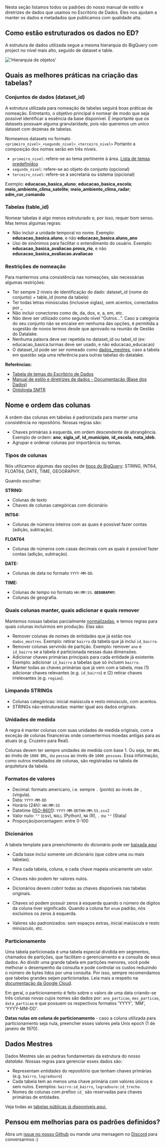  
Nesta seção listamos todos os padrões do nosso manual de estilo e diretrizes de dados que usamos no Escritório de Dados. Eles nos ajudam a manter os dados e metadados que publicamos com qualidade alta.
 
## Como estão estruturados os dados no ED?
 
A estrutura de dados utilizada segue a mesma hierarquia do BigQuery com project no nível mais alto, seguido de dataset e table.
 
!['Hierarquia de objetos'](https://cloud.google.com/static/bigquery/images/table-details.png?hl=pt-br)
 
## Quais as melhores práticas na criação das tabelas?
 
### Conjuntos de dados (dataset_id)
 
A estrutura utilizada para nomeação de tabelas seguirá boas práticas de nomeação. Entretanto, o objetivo principal é nomear de modo que seja possível identificar a essência da base disponível.
É importante que os datasets possuam alguma granularidade, pois não queremos um unico dataset com dezenas de tabelas.
 
Nomeamos datasets no formato `<primeiro_nivel>_<segundo_nivel>_<terceiro_nivel>`
Portanto a composição dos nomes serão em três níveis.
 
- `primeiro_nivel`: refere-se ao tema pertinente à área. [Lista de temas predefinidos](https://docs.google.com/spreadsheets/d/12A6NWEAPtYnFkeIMbBNSeq04PLSQJhPa4HIwaDXAo3I/edit#gid=296761183)
- `segundo_nivel`: refere-se ao objeto do conjunto (opcional)
- `terceiro_nivel`: refere-se à secretaria ou sistema (opcional)
 
Exemplo: **educacao_basica_aluno**; **educacao_basica_escola**; **meio_ambiente_clima_satelite**; **meio_ambiente_clima_radar**; **adm_cor_comando**
 
### Tabelas (table_id)
 
Nomear tabelas é algo menos estruturado e, por isso, requer bom senso. Mas temos algumas regras:
 
- Não incluir a unidade temporal no nome. Exemplo: **educacao_basica.aluno**, e não **educacao_basica.aluno_ano**
- Uso de sinônimos para facilitar o entendimento do usuário. Exemplo: **educacao_basica_avaliacao.prova_rio**, e não **educacao_basica_avaliacao.avaliacao**
 
### Restrições de nomeação
 
Para mantermos uma consistência nas nomeações, são necessárias algumas restrições:
 
 
- Ter sempre 2 níveis de identificação do dado: dataset_id (nome do conjunto) + table_id (nome da tabela)
- Ter todas letras minúsculas (inclusive siglas), sem acentos, conectados por \_
- Não incluir conectores como de, da, dos, e, a, em, etc.
- Não deve ser utilizado como segundo nível “Outros…”. Caso a categoria do seu conjunto não se encaixe em nenhuma das opções, é permitida a sugestão de novos termos desde que aprovado na reunião de Gestão do Datalake.
- Nenhuma palavra deve ser repetida no dataset_id ou tabel_id (ex: educacao_basica.turmas deve ser usado, e não educacao_educacao)
- O dataset_id pode ser ser nomeado como [dados_mestres](./manual-estilo.md#dados-mestres), caso a tabela em questão seja uma referência para outras tabelas do datalake.
 
 
**Referências:**
 
- [Tabela de temas do Escritório de Dados](https://docs.google.com/spreadsheets/d/12A6NWEAPtYnFkeIMbBNSeq04PLSQJhPa4HIwaDXAo3I/edit#gid=296761183)
- [Manual de estilo e diretrizes de dados - Documentação (Base dos Dados)](https://basedosdados.github.io/mais/style_data/)
- [Ontologia SMTR](https://github.com/RJ-SMTR/maestro/wiki/Ontologia-de-nomea%C3%A7%C3%A3o-Datasets-e-Tabelas)
 
 
## Nome e ordem das colunas
 
A ordem das colunas em tabelas é padronizada para manter uma consistência no repositório. Nossas regras são:
 
- Chaves primárias à esquerda, em ordem descendente de abrangência. Exemplo de ordem: **ano**, **sigla_uf**, **id_municipio**, **id_escola**, **nota_ideb**.
- Agrupar e ordenar colunas por importância ou temas.
 
### Tipos de colunas

Nós utilizamos algumas das opções de [tipos do BigQuery](https://cloud.google.com/bigquery/docs/reference/standard-sql/data-types): STRING, INT64, FLOAT64, DATE, TIME, GEOGRAPHY.

Quando escolher:

**STRING:**
  
- Colunas de texto
- Chaves de colunas categóricas com dicionário

**INT64:**

- Colunas de números inteiros com as quais é possível fazer contas (adição, subtração).

**FLOAT64**

- Colunas de números com casas decimais com as quais é possível fazer contas (adição, subtração).

**DATE:**

- Colunas de data no formato `YYYY-MM-DD`.

**TIME:**

- Colunas de tempo no formato `HH:MM:SS`.
**`GEOGRAPHY`:**
- Colunas de geografia.

### Quais colunas manter, quais adicionar e quais remover
 
Mantemos nossas tabelas parcialmente [normalizadas](https://www.guru99.com/database-normalization.html), e temos regras para quais colunas incluirmos em produção. Elas são:
 
- Remover colunas de nomes de entidades que já estão nos `dados_mestres`. Exemplo: retirar `bairro` da tabela que já inclui `id_bairro`.
- Remover colunas servindo de partição. Exemplo: remover `ano` e `id_bairro` se a tabela é particionada nessas duas dimensões.
- Adicionar chaves primárias principais para cada entidade já existente. Exemplo: adicionar `id_bairro` a tabelas que só incluem `bairro`.
- Manter todas as chaves primárias que já vem com a tabela, mas (1) adicionar chaves relevantes (e.g. `id_bairro`) e (2) retirar chaves irrelevantes (e.g. `regiao`).
 
 
### Limpando STRINGs
 
- Colunas categóricas: inicial maiúscula e resto minúsculo, com acentos.
- STRINGs não-estruturadas: manter igual aos dados originais.
 
### Unidades de medida
 
A regra é manter colunas com suas unidades de medida originais, com a exceção de colunas financeiras onde convertermos moedas antigas para as atuais (e.g. Cruzeiro para Real).
 
Colunas devem ter sempre unidades de medida com base 1. Ou seja, ter `BRL` ao invés de `1000 BRL`, ou `pessoa` ao invés de `1000 pessoas`. Essa informação, como outros metadados de colunas, são registradas na tabela de arquitetura da tabela.
 
### Formatos de valores
 
- Decimal: formato americano, i.e. sempre `.` (ponto) ao invés de `,` (vírgula).
- Data: `YYYY-MM-DD`
- Horário (24h): `HH:MM:SS`
- Datetime ([ISO-8601](https://en.wikipedia.org/wiki/ISO_8601)): `YYYY-MM-DDTHH:MM:SS.sssZ`
- Valor nulo: `""` (csv), `NULL` (Python), `NA` (R), `.` ou `""` (Stata)
- Proporção/porcentagem: entre 0-100
 
### Dicionários
 
 A tabela template para preenchimento do dicionário pode ser [baixada aqui](https://docs.google.com/spreadsheets/d/1ZKsa1-DMTyfF6F3KtdKX2Zii4inCX_Hk/edit?usp=sharing&ouid=102857770245123086140&rtpof=true&sd=true)

- Cada base inclui somente um dicionário (que cobre uma ou mais tabelas).
- Para cada tabela, coluna, e cada chave mapeia unicamente um valor.
- Chaves não podem ter valores nulos.
- Dicionários devem cobrir todas as chaves disponíveis nas tabelas originais.
- Chaves só podem possuir zeros à esquerda quando o número de dígitos da coluna tiver significado. Quando a coluna for `enum` padrão, nós excluimos os zeros à esquerda.
 
- Valores são padronizados: sem espaços extras, inicial maiúscula e resto minúsculo, etc.
 
### Particionamento
 
 
Uma tabela particionada é uma tabela especial dividida em segmentos, chamados de partições, que facilitam o gerenciamento e a consulta de seus dados. Ao dividir uma grande tabela em partições menores, você pode melhorar o desempenho da consulta e pode controlar os custos reduzindo o número de bytes lidos por uma consulta. Por isso, sempre recomendamos que tabelas grandes sejam particionadas. Leia mais a respeito na [documentação da Google Cloud](https://cloud.google.com/bigquery/docs/partitioned-tables).
 
Em geral, o particionamento é feito sobre o valors de uma data criando-se três colunas novas cujos nomes são dados por: `ano_particao`, `mes_particao`, `data_particao` e que possuem os respectivos formatos 'YYYY', 'MM', 'YYYY-MM-DD'.
 
**Datas nulas em coluna de particionamento** - caso a coluna utilizada para particionamento seja nula, preencher esses valores pela Unix epoch (1 de janeiro de 1970).
 
## Dados Mestres
 
Dados Mestres são as pedras fundamentais da estrutura do nosso _datalake_. Nossas regras para gerenciar esses dados são:
 
- Representam _entidades_ do repositório que tenham chaves primárias (e.g. `bairro`, `logradouro`)
- Cada tabela tem ao menos uma chave primária com valores únicos e sem nulos. Exemplos: `bairro:id_bairro`, `logradouro:id_trecho`.
- Nomes de colunas com prefixo `id_` são reservadas para chaves
 primárias de entidades.
 
 
Veja todas as [tabelas públicas já disponíveis aqui.](https://www.data.rio/search?q=datalake)
 
## **Pensou em melhorias para os padrões definidos?**
 
Abra um [issue no nosso Github](https://github.com/prefeitura-rio/docs/issues/new/choose) ou mande uma mensagem no [Discord](https://discord.gg/WcvNkTbYdA) para conversarmos :)
 


